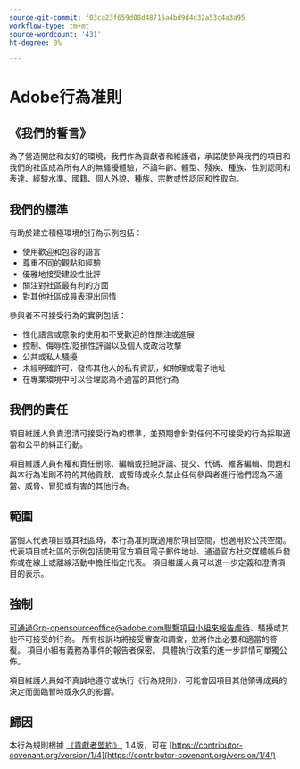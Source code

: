 ```yaml
---
source-git-commit: f03ca23f659d08d48715a4bd9d4d32a53c4a3a95
workflow-type: tm+mt
source-wordcount: '431'
ht-degree: 0%

---
```

# Adobe行為准則

## 《我們的誓言》

為了營造開放和友好的環境，我們作為貢獻者和維護者，承諾使參與我們的項目和我們的社區成為所有人的無騷擾體驗，不論年齡、體型、殘疾、種族、性別認同和表達、經驗水準、國籍、個人外貌、種族、宗教或性認同和性取向。

## 我們的標準

有助於建立積極環境的行為示例包括：

* 使用歡迎和包容的語言
* 尊重不同的觀點和經驗
* 優雅地接受建設性批評
* 關注對社區最有利的方面
* 對其他社區成員表現出同情

參與者不可接受行為的實例包括：

* 性化語言或意象的使用和不受歡迎的性關注或進展
* 控制、侮辱性/貶損性評論以及個人或政治攻擊
* 公共或私人騷擾
* 未經明確許可，發佈其他人的私有資訊，如物理或電子地址
* 在專業環境中可以合理認為不適當的其他行為

## 我們的責任

項目維護人負責澄清可接受行為的標準，並預期會針對任何不可接受的行為採取適當和公平的糾正行動。

項目維護人員有權和責任刪除、編輯或拒絕評論、提交、代碼、維客編輯、問題和與本行為准則不符的其他貢獻，或暫時或永久禁止任何參與者進行他們認為不適當、威脅、冒犯或有害的其他行為。

## 範圍

當個人代表項目或其社區時，本行為准則既適用於項目空間，也適用於公共空間。 代表項目或社區的示例包括使用官方項目電子郵件地址、通過官方社交媒體帳戶發佈或在線上或離線活動中擔任指定代表。 項目維護人員可以進一步定義和澄清項目的表示。

## 強制

可通過Grp-opensourceoffice@adobe.com聯繫項目小組來報告虐待、騷擾或其他不可接受的行為。 所有投訴均將接受審查和調查，並將作出必要和適當的答復。 項目小組有義務為事件的報告者保密。
具體執行政策的進一步詳情可單獨公佈。

項目維護人員如不真誠地遵守或執行《行為規則》，可能會因項目其他領導成員的決定而面臨暫時或永久的影響。

## 歸因

本行為規則根據 [《貢獻者盟約》](https://contributor-covenant.org), 1.4版，可在 [https://contributor-covenant.org/version/1/4](https://contributor-covenant.org/version/1/4/)
